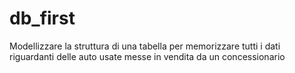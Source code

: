 db_first
===
Modellizzare la struttura di una tabella per memorizzare tutti i dati riguardanti delle auto usate messe in vendita da un concessionario
